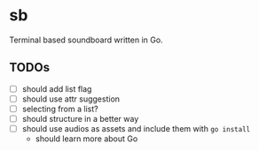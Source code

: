 # sb

Terminal based soundboard written in Go.

## TODOs

- [ ] should add list flag
- [ ] should use attr suggestion
- [ ] selecting from a list?
- [ ] should structure in a better way
- [ ] should use audios as assets and include them with `go install`
  - should learn more about Go
